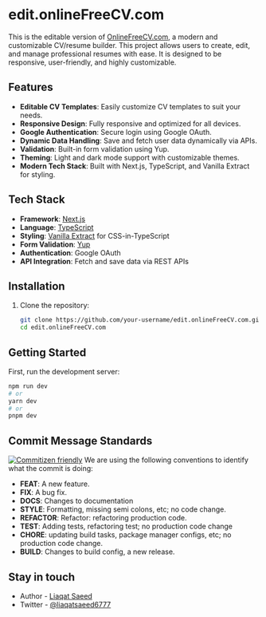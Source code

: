 # edit.onlineFreeCV.com

This is the editable version of [OnlineFreeCV.com](https://onlinefreecv.com), a modern and customizable CV/resume builder. This project allows users to create, edit, and manage professional resumes with ease. It is designed to be responsive, user-friendly, and highly customizable.

## Features

- **Editable CV Templates**: Easily customize CV templates to suit your needs.
- **Responsive Design**: Fully responsive and optimized for all devices.
- **Google Authentication**: Secure login using Google OAuth.
- **Dynamic Data Handling**: Save and fetch user data dynamically via APIs.
- **Validation**: Built-in form validation using Yup.
- **Theming**: Light and dark mode support with customizable themes.
- **Modern Tech Stack**: Built with Next.js, TypeScript, and Vanilla Extract for styling.

## Tech Stack

- **Framework**: [Next.js](https://nextjs.org/)
- **Language**: [TypeScript](https://www.typescriptlang.org/)
- **Styling**: [Vanilla Extract](https://vanilla-extract.style/) for CSS-in-TypeScript
- **Form Validation**: [Yup](https://github.com/jquense/yup)
- **Authentication**: Google OAuth
- **API Integration**: Fetch and save data via REST APIs

## Installation

1. Clone the repository:

   ```bash
   git clone https://github.com/your-username/edit.onlineFreeCV.com.git
   cd edit.onlineFreeCV.com

## Getting Started

First, run the development server:

```bash
npm run dev
# or
yarn dev
# or
pnpm dev
```
## Commit Message Standards 
[![Commitizen friendly](https://img.shields.io/badge/commitizen-friendly-brightgreen.svg)](http://commitizen.github.io/cz-cli/)
We are using the following conventions to identify what the commit is doing:

- **FEAT**: A new feature.
- **FIX**: A bug fix.
- **DOCS**: Changes to documentation
- **STYLE**: Formatting, missing semi colons, etc; no code change.
- **REFACTOR**: Refactor: refactoring production code.
- **TEST**: Adding tests, refactoring test; no production code change
- **CHORE**: updating build tasks, package manager configs, etc; no production code change.
- **BUILD**: Changes to build config, a new release.

## Stay in touch

- Author - [Liaqat Saeed](https://liaqatsaeed6777.com)
- Twitter - [@liaqatsaeed6777](https://twitter.com/liaqatsaeed6777)
